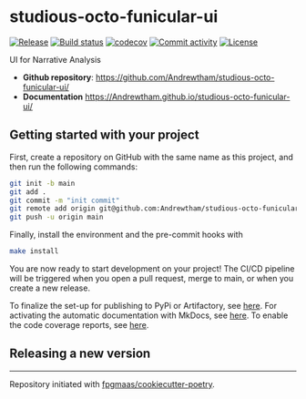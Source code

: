 # studious-octo-funicular-ui

[![Release](https://img.shields.io/github/v/release/Andrewtham/studious-octo-funicular-ui)](https://img.shields.io/github/v/release/Andrewtham/studious-octo-funicular-ui)
[![Build status](https://img.shields.io/github/actions/workflow/status/Andrewtham/studious-octo-funicular-ui/main.yml?branch=main)](https://github.com/Andrewtham/studious-octo-funicular-ui/actions/workflows/main.yml?query=branch%3Amain)
[![codecov](https://codecov.io/gh/Andrewtham/studious-octo-funicular-ui/branch/main/graph/badge.svg)](https://codecov.io/gh/Andrewtham/studious-octo-funicular-ui)
[![Commit activity](https://img.shields.io/github/commit-activity/m/Andrewtham/studious-octo-funicular-ui)](https://img.shields.io/github/commit-activity/m/Andrewtham/studious-octo-funicular-ui)
[![License](https://img.shields.io/github/license/Andrewtham/studious-octo-funicular-ui)](https://img.shields.io/github/license/Andrewtham/studious-octo-funicular-ui)

UI for Narrative Analysis

- **Github repository**: <https://github.com/Andrewtham/studious-octo-funicular-ui/>
- **Documentation** <https://Andrewtham.github.io/studious-octo-funicular-ui/>

## Getting started with your project

First, create a repository on GitHub with the same name as this project, and then run the following commands:

```bash
git init -b main
git add .
git commit -m "init commit"
git remote add origin git@github.com:Andrewtham/studious-octo-funicular-ui.git
git push -u origin main
```

Finally, install the environment and the pre-commit hooks with

```bash
make install
```

You are now ready to start development on your project!
The CI/CD pipeline will be triggered when you open a pull request, merge to main, or when you create a new release.

To finalize the set-up for publishing to PyPi or Artifactory, see [here](https://fpgmaas.github.io/cookiecutter-poetry/features/publishing/#set-up-for-pypi).
For activating the automatic documentation with MkDocs, see [here](https://fpgmaas.github.io/cookiecutter-poetry/features/mkdocs/#enabling-the-documentation-on-github).
To enable the code coverage reports, see [here](https://fpgmaas.github.io/cookiecutter-poetry/features/codecov/).

## Releasing a new version



---

Repository initiated with [fpgmaas/cookiecutter-poetry](https://github.com/fpgmaas/cookiecutter-poetry).
